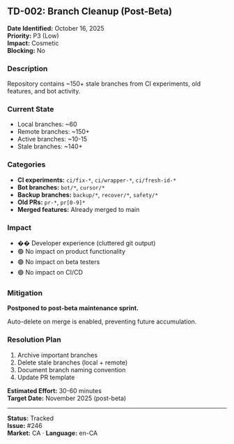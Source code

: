 
## TD-002: Branch Cleanup (Post-Beta)

**Date Identified:** October 16, 2025  
**Priority:** P3 (Low)  
**Impact:** Cosmetic  
**Blocking:** No  

### Description
Repository contains ~150+ stale branches from CI experiments, old features, and bot activity.

### Current State
- Local branches: ~60
- Remote branches: ~150+
- Active branches: ~10-15
- Stale branches: ~140+

### Categories
- **CI experiments:** `ci/fix-*`, `ci/wrapper-*`, `ci/fresh-id-*`
- **Bot branches:** `bot/*`, `cursor/*`
- **Backup branches:** `backup/*`, `recover/*`, `safety/*`
- **Old PRs:** `pr-*`, `pr[0-9]*`
- **Merged features:** Already merged to main

### Impact
- �� Developer experience (cluttered git output)
- 🟢 No impact on product functionality
- 🟢 No impact on beta testers
- 🟢 No impact on CI/CD

### Mitigation
**Postponed to post-beta maintenance sprint.**

Auto-delete on merge is enabled, preventing future accumulation.

### Resolution Plan
1. Archive important branches
2. Delete stale branches (local + remote)
3. Document branch naming convention
4. Update PR template

**Estimated Effort:** 30-60 minutes  
**Target Date:** November 2025 (post-beta)

---

**Status:** Tracked  
**Issue:** #246  
**Market:** CA · **Language:** en-CA
